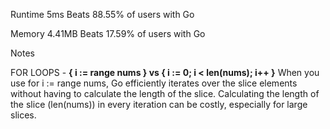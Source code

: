 Runtime
5ms
Beats 88.55% of users with Go

Memory
4.41MB
Beats 17.59% of users with Go

Notes

FOR LOOPS - **{ i := range nums } vs { i := 0; i < len(nums); i++ }**
When you use for i := range nums, Go efficiently iterates over the slice elements without having to calculate the length of the slice. Calculating the length of the slice (len(nums)) in every iteration can be costly, especially for large slices.